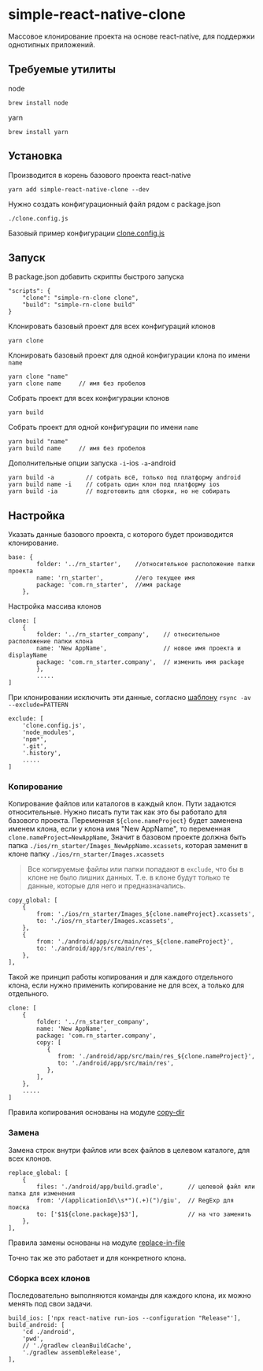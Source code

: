# simple-react-native-clone

Массовое клонирование проекта на основе react-native, для поддержки однотипных приложений.

## Требуемые утилиты
node
```
brew install node
```
yarn
```
brew install yarn
```

## Установка
Производится в корень базового проекта react-native 
```
yarn add simple-react-native-clone --dev
```
Нужно создать конфигурационный файл рядом с package.json 
```
./clone.config.js
```
Базовый пример конфигурации [clone.config.js](./clone.config.js)

## Запуск
В package.json добавить скрипты быстрого запуска

```
"scripts": {
    "clone": "simple-rn-clone clone",
    "build": "simple-rn-clone build"
}
```
Клонировать базовый проект для всех конфигураций клонов
```
yarn clone
```  
Клонировать базовый проект для одной конфигурации клона по имени `name`
```
yarn clone "name"
yarn clone name     // имя без пробелов
```  
Собрать проект для всех конфигурации клонов
```
yarn build
```  
Собрать проект для одной конфигурации по имени `name`
```
yarn build "name"
yarn build name     // имя без пробелов
```  
Дополнительные опции запуска `-i`-ios  `-a`-android  

```
yarn build -a         // собрать всё, только под платформу android
yarn build name -i    // собрать один клон под платформу ios 
yarn build -ia        // подготовить для сборки, но не собирать   
```

## Настройка
Указать данные базового проекта, с которого будет производится клонирование.     
```
base: {
        folder: '../rn_starter',    //относительное расположение папки проекта 
        name: 'rn_starter',         //его текущее имя  
        package: 'com.rn_starter',  //имя package
    },
```

Настройка массива клонов
```
clone: [
    {
        folder: '../rn_starter_company',    // относительное расположение папки клона 
        name: 'New AppName',                // новое имя проекта и displayName 
        package: 'com.rn_starter.company',  // изменить имя package
        },
        .....
]
```

При клонировании исключить эти данные, согласно [шаблону](https://linuxize.com/post/how-to-exclude-files-and-directories-with-rsync/) `rsync -av --exclude=PATTERN` 
```
exclude: [
    'clone.config.js',
    'node_modules',
    'npm*',
    '.git',
    '.history',
    .....
]
```
### Копирование
Копирование файлов или каталогов в каждый клон. Пути задаются относительные. Нужно писать пути так как это бы работало для базового проекта.
Переменная `${clone.nameProject}` будет заменена именем клона,
если у клона имя "New AppName", то переменная `clone.nameProject=NewAppName`,
Значит в базовом проекте должна быть папка 
`./ios/rn_starter/Images_NewAppName.xcassets`, которая заменит в клоне папку 
`./ios/rn_starter/Images.xcassets`

> Все копируемые файлы или папки попадают в `exclude`, что бы в клоне не было лишних данных. Т.е. в клоне будут только те данные, которые для него и предназначались.                 

```
copy_global: [
    {
        from: './ios/rn_starter/Images_${clone.nameProject}.xcassets',
        to: './ios/rn_starter/Images.xcassets',
    },
    {
        from: './android/app/src/main/res_${clone.nameProject}',
        to: './android/app/src/main/res',
    },
],
```

Такой же принцип работы копирования и для каждого отдельного клона, если нужно применить копирование не для всех, а только для отдельного. 
```
clone: [
    {
        folder: '../rn_starter_company',
        name: 'New AppName',
        package: 'com.rn_starter.company',
        copy: [
           {
              from: './android/app/src/main/res_${clone.nameProject}',
              to: './android/app/src/main/res',
           },
        ],
    },
    .....
]
```
Правила копирования основаны на модуле [copy-dir](https://www.npmjs.com/package/copy-dir)

### Замена

Замена строк внутри файлов или всех файлов в целевом каталоге, для всех клонов. 
```
replace_global: [
    {
        files: './android/app/build.gradle',       // целевой файл или папка для изменения
        from: '/(applicationId\\s*")(.+)(")/giu',  // RegExp для поиска
        to: ['$1${clone.package}$3'],              // на что заменить
    },
],
```
Правила замены основаны на модуле [replace-in-file
](https://www.npmjs.com/package/replace-in-file)

Точно так же это работает и для конкретного клона.

### Сборка всех клонов

Последовательно выполняются команды для каждого клона, их можно менять под свои задачи.  
```
build_ios: ['npx react-native run-ios --configuration "Release"'],
build_android: [
    'cd ./android',
    'pwd',
    // './gradlew cleanBuildCache',
    './gradlew assembleRelease',
],
```